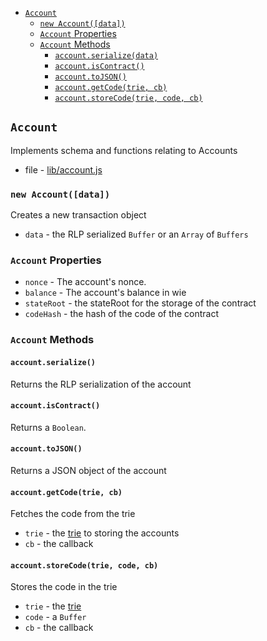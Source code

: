 - [`Account`](#account)
  - [`new Account([data])`](#new-accountdata)
  - [`Account` Properties](#account-properties)
  - [`Account` Methods](#account-methods)
    - [`account.serialize(data)`](#accountserializedata)
    - [`account.isContract()`](#accountiscontract)
    - [`account.toJSON()`](#acconttojson)
    - [`account.getCode(trie, cb)`](#accountgetcodetrie-cb)
    - [`account.storeCode(trie, code, cb)`](#accountstorecodetrie-code-cb)

## `Account`
Implements schema and functions relating to Accounts
- file - [lib/account.js](../lib/account.js)

### `new Account([data])`
Creates a new transaction object
- `data` - the RLP serialized `Buffer` or an `Array` of `Buffers`

### `Account` Properties
- `nonce` - The account's nonce.
- `balance`  - The account's balance in wie
- `stateRoot` - the stateRoot for the storage of the contract
- `codeHash` - the hash of the code of the contract

### `Account` Methods
#### `account.serialize()`
Returns the RLP serialization of the account

#### `account.isContract()`
Returns a `Boolean`.

#### `account.toJSON()`
Returns a JSON object of the account

#### `account.getCode(trie, cb)`
Fetches the code from the trie
- `trie` - the [trie](github.com/wanderer/merkle-patricia-tree) to storing the accounts
- `cb` - the callback

#### `account.storeCode(trie, code, cb)`
Stores the code in the trie
- `trie` - the [trie](github.com/wanderer/merkle-patricia-tree)
- `code` - a `Buffer`
- `cb` - the callback
